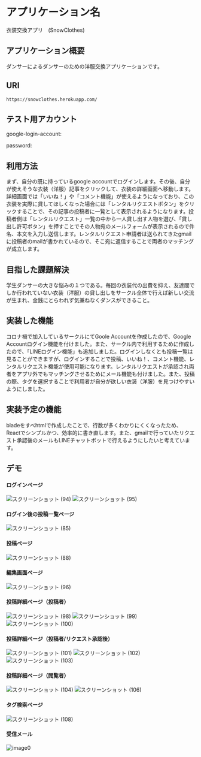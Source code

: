 # アプリケーション名
衣装交換アプリ　(SnowClothes)
## アプリケーション概要

ダンサーによるダンサーのための洋服交換アプリケーションです。


## URI
```
https://snowclothes.herokuapp.com/

```

## テスト用アカウント
google-login-account:

password:

## 利用方法
まず、自分の既に持っているgoogle accountでログインします。その後、自分が使えそうな衣装（洋服）記事をクリックして、衣装の詳細画面へ移動します。詳細画面では「いいね！」や「コメント機能」が使えるようになっており、この衣装を実際に貸してほしくなった場合には「レンタルリクエストボタン」をクリックすることで、その記事の投稿者に一覧として表示されるようになります。投稿者側は「レンタルリクエスト」一覧の中から一人貸し出す人物を選び、「貸し出し許可ボタン」を押すことでその人物宛のメールフォームが表示されるので件名、本文を入力し送信します。レンタルリクエスト申請者は送られてきたgmailに投稿者のmailが書かれているので、そこ宛に返信することで両者のマッチングが成立します。

## 目指した課題解決

学生ダンサーの大きな悩みの１つである。毎回の衣装代の出費を抑え、友達間でしか行われていない衣装（洋服）の貸し出しをサークル全体で行えば新しい交流が生まれ、金銭にとらわれず気兼ねなくダンスができること。

## 実装した機能
コロナ禍で加入しているサークルにてGoole Accountを作成したので、Google Accountログイン機能を付けました。また、サークル内で利用するために作成したので、「LINEログイン機能」も追加しました。ログインしなくとも投稿一覧は見ることができますが、ログインすることで投稿、いいね！、コメント機能、レンタルリクエスト機能が使用可能になります。レンタルリクエストが承認され両者をアプリ外でもマッチングさせるためにメール機能も付けました。また、投稿の際、タグを選択することで利用者が自分が欲しい衣装（洋服）を見つけやすいようにしました。

## 実装予定の機能
bladeをすべhtmlで作成したことで、行数が多くわかりにくくなったため、Reactでシンプルかつ、効率的に書き直します。また、gmailで行っていたリクエスト承認後のメールもLINEチャットボットで行えるようにしたいと考えています。


## デモ
####  ログインページ
![スクリーンショット (94)](https://user-images.githubusercontent.com/87055309/146140760-52ad27f2-7c0b-4f4a-a255-8064f0bb49cc.png)
![スクリーンショット (95)](https://user-images.githubusercontent.com/87055309/146140792-852895b7-336a-4956-89f2-4f1d17ba8dcf.png)



#### ログイン後の投稿一覧ページ
![スクリーンショット (85)](https://user-images.githubusercontent.com/87055309/146140835-dc74a397-8ec3-4c8d-9fe0-76a4fe85363b.png)


#### 投稿ページ
![スクリーンショット (88)](https://user-images.githubusercontent.com/87055309/146140876-f9d3cc88-8d6d-4b4f-9c27-1dfe3508e2b3.png)


#### 編集画面ページ
![スクリーンショット (96)](https://user-images.githubusercontent.com/87055309/146141004-2b6919f9-cf75-46ec-b814-45857ad3cbca.png)


#### 投稿詳細ページ（投稿者）
![スクリーンショット (98)](https://user-images.githubusercontent.com/87055309/146141659-21c2bbbf-a62d-46b4-9d15-66547f209cee.png)
![スクリーンショット (99)](https://user-images.githubusercontent.com/87055309/146141706-10732320-1b8e-4249-92e2-57ce20e0a436.png)
![スクリーンショット (100)](https://user-images.githubusercontent.com/87055309/146141740-4fff458c-5ab8-4df8-b636-882c669cac79.png)

#### 投稿詳細ページ（投稿者/リクエスト承認後）
![スクリーンショット (101)](https://user-images.githubusercontent.com/87055309/146141833-b71494f8-2075-45d0-813d-75e79a50afa1.png)
![スクリーンショット (102)](https://user-images.githubusercontent.com/87055309/146141859-95713294-c5e4-4455-b07f-2fe5dc819f14.png)
![スクリーンショット (103)](https://user-images.githubusercontent.com/87055309/146141890-7f479b52-c241-4ab1-822c-59cd1794969c.png)

#### 投稿詳細ページ（閲覧者）
![スクリーンショット (104)](https://user-images.githubusercontent.com/87055309/146142242-f300ec5b-507b-4df7-8406-4e616baaa446.png)
![スクリーンショット (106)](https://user-images.githubusercontent.com/87055309/146142253-b5b94e25-9cfd-4b0d-b1a4-262b9f55d891.png)


#### タグ検索ページ
![スクリーンショット (108)](https://user-images.githubusercontent.com/87055309/146142635-e3ab97a4-5694-4a54-b922-cc6212a3a383.png)

#### 受信メール
![image0](https://user-images.githubusercontent.com/87055309/146142659-2b248f26-72ad-4a07-8ed6-35a2bc2806f5.png)



